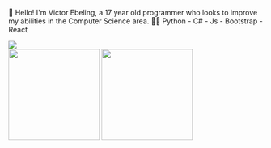 👋 Hello! I'm Victor Ebeling, a 17 year old programmer who looks to improve my abilities in the Computer Science area.
👩‍💻 Python - C# - Js - Bootstrap - React

<div>
<a href="https://www.linkedin.com/in/victorebeling/" target="_blank" style="border-radius: 25px;"><img src="https://img.shields.io/badge/-LinkedIn-%230077B5?style=for-the-badge&logo=linkedin&logoColor=white" target="_blank"></a> 
</div>


<div>
<img height="180em" src="https://github-readme-stats.vercel.app/api/top-langs/?username=VictorEbeling&layout=compact&langs_count=7&theme=dracula"/>
<img height="180em" src="https://github-readme-stats.vercel.app/api?username=VictorEbeling&show_icons=true&theme=dracula&include_all_commits=true&count_private=true"/>
</div>
